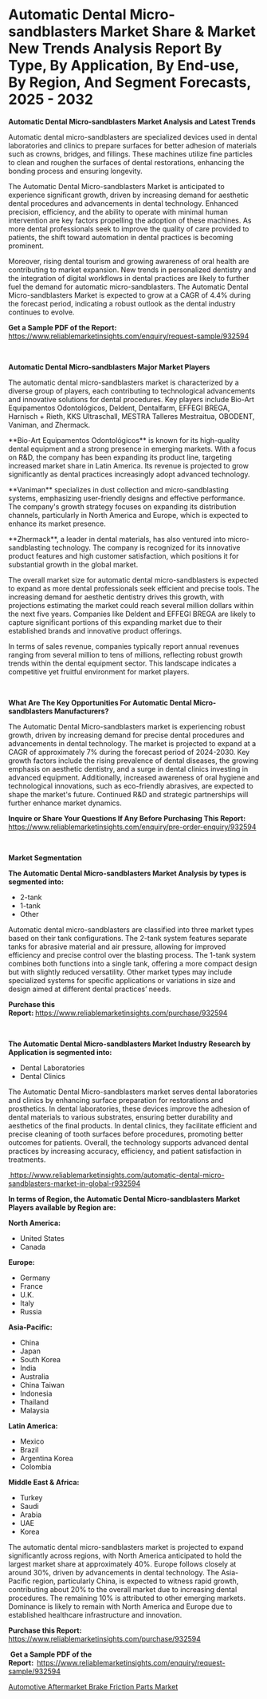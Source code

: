 <p><h1>Automatic Dental Micro-sandblasters Market Share & Market New Trends Analysis Report By Type, By Application, By End-use, By Region, And Segment Forecasts, 2025 - 2032</h1></p><p><strong>Automatic Dental Micro-sandblasters Market Analysis and Latest Trends</strong></p>
<p><p>Automatic dental micro-sandblasters are specialized devices used in dental laboratories and clinics to prepare surfaces for better adhesion of materials such as crowns, bridges, and fillings. These machines utilize fine particles to clean and roughen the surfaces of dental restorations, enhancing the bonding process and ensuring longevity. </p><p>The Automatic Dental Micro-sandblasters Market is anticipated to experience significant growth, driven by increasing demand for aesthetic dental procedures and advancements in dental technology. Enhanced precision, efficiency, and the ability to operate with minimal human intervention are key factors propelling the adoption of these machines. As more dental professionals seek to improve the quality of care provided to patients, the shift toward automation in dental practices is becoming prominent.</p><p>Moreover, rising dental tourism and growing awareness of oral health are contributing to market expansion. New trends in personalized dentistry and the integration of digital workflows in dental practices are likely to further fuel the demand for automatic micro-sandblasters. The Automatic Dental Micro-sandblasters Market is expected to grow at a CAGR of 4.4% during the forecast period, indicating a robust outlook as the dental industry continues to evolve.</p></p>
<p><strong>Get a Sample PDF of the Report:&nbsp;</strong> <a href="https://www.reliablemarketinsights.com/enquiry/request-sample/932594?utm_campaign=3535&utm_medium=2&utm_source=Github&utm_content=ia&utm_term=21032025&utm_id=automatic-dental-micro-sandblasters">https://www.reliablemarketinsights.com/enquiry/request-sample/932594</a></p>
<p>&nbsp;</p>
<p><strong>Automatic Dental Micro-sandblasters Major Market Players</strong></p>
<p><p>The automatic dental micro-sandblasters market is characterized by a diverse group of players, each contributing to technological advancements and innovative solutions for dental procedures. Key players include Bio-Art Equipamentos Odontológicos, Deldent, Dentalfarm, EFFEGI BREGA, Harnisch + Rieth, KKS Ultraschall, MESTRA Talleres Mestraitua, OBODENT, Vaniman, and Zhermack.</p><p>**Bio-Art Equipamentos Odontológicos** is known for its high-quality dental equipment and a strong presence in emerging markets. With a focus on R&D, the company has been expanding its product line, targeting increased market share in Latin America. Its revenue is projected to grow significantly as dental practices increasingly adopt advanced technology.</p><p>**Vaniman** specializes in dust collection and micro-sandblasting systems, emphasizing user-friendly designs and effective performance. The company's growth strategy focuses on expanding its distribution channels, particularly in North America and Europe, which is expected to enhance its market presence.</p><p>**Zhermack**, a leader in dental materials, has also ventured into micro-sandblasting technology. The company is recognized for its innovative product features and high customer satisfaction, which positions it for substantial growth in the global market.</p><p>The overall market size for automatic dental micro-sandblasters is expected to expand as more dental professionals seek efficient and precise tools. The increasing demand for aesthetic dentistry drives this growth, with projections estimating the market could reach several million dollars within the next five years. Companies like Deldent and EFFEGI BREGA are likely to capture significant portions of this expanding market due to their established brands and innovative product offerings.</p><p>In terms of sales revenue, companies typically report annual revenues ranging from several million to tens of millions, reflecting robust growth trends within the dental equipment sector. This landscape indicates a competitive yet fruitful environment for market players.</p></p>
<p>&nbsp;</p>
<p><strong>What Are The Key Opportunities For Automatic Dental Micro-sandblasters Manufacturers?</strong></p>
<p><p>The Automatic Dental Micro-sandblasters market is experiencing robust growth, driven by increasing demand for precise dental procedures and advancements in dental technology. The market is projected to expand at a CAGR of approximately 7% during the forecast period of 2024-2030. Key growth factors include the rising prevalence of dental diseases, the growing emphasis on aesthetic dentistry, and a surge in dental clinics investing in advanced equipment. Additionally, increased awareness of oral hygiene and technological innovations, such as eco-friendly abrasives, are expected to shape the market's future. Continued R&D and strategic partnerships will further enhance market dynamics.</p></p>
<p><strong>Inquire or Share Your Questions If Any Before Purchasing This Report:</strong> <a href="https://www.reliablemarketinsights.com/enquiry/pre-order-enquiry/932594?utm_campaign=3535&utm_medium=2&utm_source=Github&utm_content=ia&utm_term=21032025&utm_id=automatic-dental-micro-sandblasters">https://www.reliablemarketinsights.com/enquiry/pre-order-enquiry/932594</a></p>
<p>&nbsp;</p>
<p><strong>Market Segmentation</strong></p>
<p><strong>The Automatic Dental Micro-sandblasters Market Analysis by types is segmented into:</strong></p>
<p><ul><li>2-tank</li><li>1-tank</li><li>Other</li></ul></p>
<p><p>Automatic dental micro-sandblasters are classified into three market types based on their tank configurations. The 2-tank system features separate tanks for abrasive material and air pressure, allowing for improved efficiency and precise control over the blasting process. The 1-tank system combines both functions into a single tank, offering a more compact design but with slightly reduced versatility. Other market types may include specialized systems for specific applications or variations in size and design aimed at different dental practices’ needs.</p></p>
<p><strong>Purchase this Report:&nbsp;</strong><a href="https://www.reliablemarketinsights.com/purchase/932594?utm_campaign=3535&utm_medium=2&utm_source=Github&utm_content=ia&utm_term=21032025&utm_id=automatic-dental-micro-sandblasters">https://www.reliablemarketinsights.com/purchase/932594</a></p>
<p>&nbsp;</p>
<p><strong>The Automatic Dental Micro-sandblasters Market Industry Research by Application is segmented into:</strong></p>
<p><ul><li>Dental Laboratories</li><li>Dental Clinics</li></ul></p>
<p><p>The Automatic Dental Micro-sandblasters market serves dental laboratories and clinics by enhancing surface preparation for restorations and prosthetics. In dental laboratories, these devices improve the adhesion of dental materials to various substrates, ensuring better durability and aesthetics of the final products. In dental clinics, they facilitate efficient and precise cleaning of tooth surfaces before procedures, promoting better outcomes for patients. Overall, the technology supports advanced dental practices by increasing accuracy, efficiency, and patient satisfaction in treatments.</p></p>
<p><a href="https://www.reliablemarketinsights.com/automatic-dental-micro-sandblasters-market-in-global-r932594?utm_campaign=3535&utm_medium=2&utm_source=Github&utm_content=ia&utm_term=21032025&utm_id=automatic-dental-micro-sandblasters">&nbsp;https://www.reliablemarketinsights.com/automatic-dental-micro-sandblasters-market-in-global-r932594</a></p>
<p><strong>In terms of Region, the Automatic Dental Micro-sandblasters Market Players available by Region are:</strong></p>
<p>
    <p> <strong> North America: </strong>
        <ul>
            <li>United States</li>
            <li>Canada</li>
        </ul>
        </p> 
    <p> <strong> Europe: </strong>
        <ul>
            <li>Germany</li>
            <li>France</li>
            <li>U.K.</li>
            <li>Italy</li>
            <li>Russia</li>
        </ul>
        </p> 
    <p> <strong> Asia-Pacific: </strong>
        <ul>
            <li>China</li>
            <li>Japan</li>
            <li>South Korea</li>
            <li>India</li>
            <li>Australia</li>
            <li>China Taiwan</li>
            <li>Indonesia</li>
            <li>Thailand</li>
            <li>Malaysia</li>
        </ul>
        </p> 
    <p> <strong> Latin America: </strong>
        <ul>
            <li>Mexico</li>
            <li>Brazil</li>
            <li>Argentina Korea</li>
            <li>Colombia</li>
        </ul>
        </p> 
    <p> <strong> Middle East & Africa: </strong>
        <ul>
            <li>Turkey</li>
            <li>Saudi</li>
            <li>Arabia</li>
            <li>UAE</li>
            <li>Korea</li>
        </ul>
    </p>
    </p>
<p><p>The automatic dental micro-sandblasters market is projected to expand significantly across regions, with North America anticipated to hold the largest market share at approximately 40%. Europe follows closely at around 30%, driven by advancements in dental technology. The Asia-Pacific region, particularly China, is expected to witness rapid growth, contributing about 20% to the overall market due to increasing dental procedures. The remaining 10% is attributed to other emerging markets. Dominance is likely to remain with North America and Europe due to established healthcare infrastructure and innovation.</p></p>
<p><strong>Purchase this Report: </strong><a href="https://www.reliablemarketinsights.com/purchase/932594?utm_campaign=3535&utm_medium=2&utm_source=Github&utm_content=ia&utm_term=21032025&utm_id=automatic-dental-micro-sandblasters">https://www.reliablemarketinsights.com/purchase/932594</a></p>
<p>&nbsp;<strong>Get a Sample PDF of the Report:&nbsp;&nbsp;</strong><a href="https://www.reliablemarketinsights.com/enquiry/request-sample/932594?utm_campaign=3535&utm_medium=2&utm_source=Github&utm_content=ia&utm_term=21032025&utm_id=automatic-dental-micro-sandblasters">https://www.reliablemarketinsights.com/enquiry/request-sample/932594</a></p>
<p><strong></strong></p>
<p><p><a href="https://github.com/yepezkommakp/Market-Research-Report-List-1/blob/main/automotive-aftermarket-brake-friction-parts-market.md?utm_campaign=3535&utm_medium=2&utm_source=Github&utm_content=ia&utm_term=21032025&utm_id=automatic-dental-micro-sandblasters">Automotive Aftermarket Brake Friction Parts Market</a></p></p>